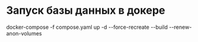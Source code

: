 # Запуск базы данных в докере

docker-compose -f compose.yaml up -d --force-recreate  --build --renew-anon-volumes
